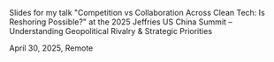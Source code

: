 Slides for my talk "Competition vs Collaboration Across Clean Tech: Is Reshoring Possible?" at the 2025 Jeffries US China Summit – Understanding Geopolitical Rivalry & Strategic Priorities

April 30, 2025, Remote
